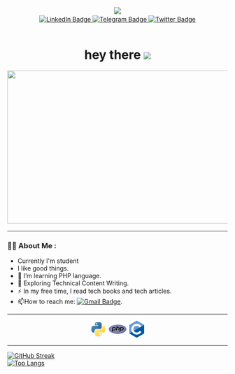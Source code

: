 
<script src="https://cdn.tailwindcss.com"></script>
<div id="header" align="center">
  <img src="https://media.giphy.com/media/Qo2dupDib32rkTY4hX/giphy.gif">
</div>

<!-- limnkedin badge-->
<div id="badges" align="center">
  <a href="">
    <img src="https://img.shields.io/badge/LinkedIn-blue?style=for-the-badge&logo=linkedin&logoColor=white" alt="LinkedIn Badge"/>
  </a>
<!--  telegram badge  -->
  <a href="">
    <img src="https://img.shields.io/badge/Telegram-red?style=for-the-badge&logo=telegram&logoColor=white" alt="Telegram Badge"/>
  </a>
  
<!--  twiter badge  -->
  <a href="">
    <img src="https://img.shields.io/badge/Twitter-blue?style=for-the-badge&logo=twitter&logoColor=white" alt="Twitter Badge"/>
  </a>
  <br>
<!--  view number  -->
  <img src="https://komarev.com/ghpvc/?username=paulkaf84&style=flat-square&color=blue" alt=""/>
</div>

<!-- gif salut -->
<h1 align="center">
  hey there
  <img src="https://media.giphy.com/media/hvRJCLFzcasrR4ia7z/giphy.gif" width="30px"/>
</h1>

<!-- gif codeur -->
<div align="center">
  <img src="https://media.giphy.com/media/dWesBcTLavkZuG35MI/giphy.gif" width="600" height="350"/>
</div>

---

### :man_technologist: About Me : 
  - Currently I'm student
  - I like good things.
- :telescope: I’m learning PHP language.
- :seedling: Exploring Technical Content Writing.
- :zap: In my free time, I read tech books and tech articles.
- :mailbox:How to reach me: [![Gmail Badge](https://img.shields.io/badge/-ail-blue?style=flat&logo=Gmail&logoColor=white)](paulkaf84@gmail.com).

---
<div align="center">
  <img src="https://github.com/devicons/devicon/blob/master/icons/python/python-original.svg" alt+"Python" height="40", width="40"/>
  <img src="https://github.com/devicons/devicon/blob/master/icons/php/php-original.svg" alt+"PHP" height="40", width="40"/>
  <img src="https://github.com/devicons/devicon/blob/master/icons/c/c-original.svg" alt+"C" height="40", width="40"/>
</div>

---
[![GitHub Streak](http://github-readme-streak-stats.herokuapp.com?user=paulkaf84&theme=dark&background=000000)](https://git.io/streak-stats)
<br>
[![Top Langs](https://github-readme-stats.vercel.app/api/top-langs/?username=paulkaf84&layout=compact&theme=vision-friendly-dark)](https://github.com/anuraghazra/github-readme-stats)
